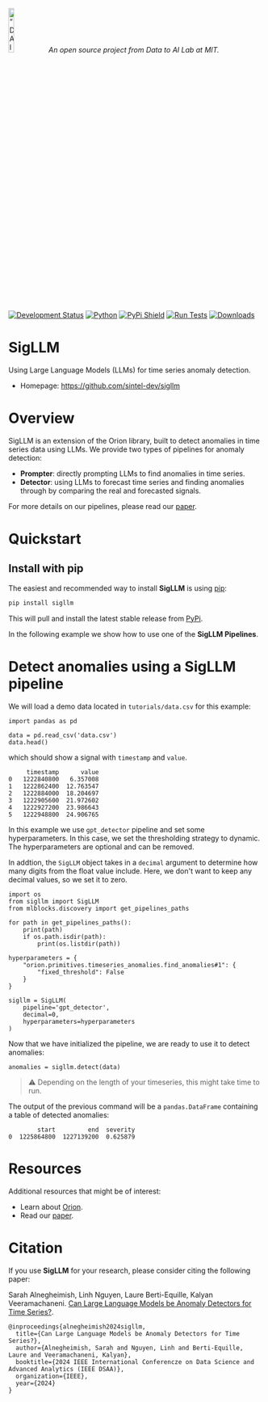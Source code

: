 <p align="left">
<img width=15% src="https://dai.lids.mit.edu/wp-content/uploads/2018/06/Logo_DAI_highres.png" alt=“DAI-Lab” />
<i>An open source project from Data to AI Lab at MIT.</i>
</p>

[![Development Status](https://img.shields.io/badge/Development%20Status-2%20--%20Pre--Alpha-yellow)](https://pypi.org/search/?c=Development+Status+%3A%3A+2+-+Pre-Alpha)
[![Python](https://img.shields.io/badge/Python-3.9%20%7C%203.10%20%7C%203.11-blue)](https://badge.fury.io/py/sigllm) 
[![PyPi Shield](https://img.shields.io/pypi/v/sigllm.svg)](https://pypi.python.org/pypi/sigllm)
[![Run Tests](https://github.com/sintel-dev/sigllm/actions/workflows/tests.yml/badge.svg)](https://github.com/sintel-dev/sigllm/actions/workflows/tests.yml)
[![Downloads](https://pepy.tech/badge/sigllm)](https://pepy.tech/project/sigllm)


# SigLLM

Using Large Language Models (LLMs) for time series anomaly detection.

<!-- - Documentation: https://sintel-dev.github.io/sigllm -->
- Homepage: https://github.com/sintel-dev/sigllm

# Overview

SigLLM is an extension of the Orion library, built to detect anomalies in time series data using LLMs.
We provide two types of pipelines for anomaly detection:
* **Prompter**: directly prompting LLMs to find anomalies in time series.
* **Detector**: using LLMs to forecast time series and finding anomalies through by comparing the real and forecasted signals.

For more details on our pipelines, please read our [paper](https://arxiv.org/pdf/2405.14755).

# Quickstart

## Install with pip

The easiest and recommended way to install **SigLLM** is using [pip](https://pip.pypa.io/en/stable/):

```bash
pip install sigllm
```
This will pull and install the latest stable release from [PyPi](https://pypi.org/).


In the following example we show how to use one of the **SigLLM Pipelines**.

# Detect anomalies using a SigLLM pipeline

We will load a demo data located in `tutorials/data.csv` for this example:

```python3
import pandas as pd

data = pd.read_csv('data.csv')
data.head()
```

which should show a signal with `timestamp` and `value`.
```
     timestamp      value
0   1222840800   6.357008
1   1222862400  12.763547
2   1222884000  18.204697
3   1222905600  21.972602
4   1222927200  23.986643
5   1222948800  24.906765
```

In this example we use `gpt_detector` pipeline and set some hyperparameters. In this case, we set the thresholding strategy to dynamic. The hyperparameters are optional and can be removed.

In addtion, the `SigLLM` object takes in a `decimal` argument to determine how many digits from the float value include. Here, we don't want to keep any decimal values, so we set it to zero.

```python3
import os
from sigllm import SigLLM
from mlblocks.discovery import get_pipelines_paths

for path in get_pipelines_paths():
    print(path)
    if os.path.isdir(path):
        print(os.listdir(path))

hyperparameters = {
    "orion.primitives.timeseries_anomalies.find_anomalies#1": {
        "fixed_threshold": False
    }
}

sigllm = SigLLM(
    pipeline='gpt_detector',
    decimal=0,
    hyperparameters=hyperparameters
)
```

Now that we have initialized the pipeline, we are ready to use it to detect anomalies:

```python3
anomalies = sigllm.detect(data)
```
> :warning: Depending on the length of your timeseries, this might take time to run.

The output of the previous command will be a ``pandas.DataFrame`` containing a table of detected anomalies:

```
        start         end  severity
0  1225864800  1227139200  0.625879
```

# Resources

Additional resources that might be of interest:
* Learn about [Orion](https://github.com/sintel-dev/Orion).
* Read our [paper](https://arxiv.org/pdf/2405.14755).


# Citation

If you use **SigLLM** for your research, please consider citing the following paper:

Sarah Alnegheimish, Linh Nguyen, Laure Berti-Equille, Kalyan Veeramachaneni. [Can Large Language Models be Anomaly Detectors for Time Series?](https://arxiv.org/pdf/2405.14755).

```
@inproceedings{alnegheimish2024sigllm,
  title={Can Large Language Models be Anomaly Detectors for Time Series?},
  author={Alnegheimish, Sarah and Nguyen, Linh and Berti-Equille, Laure and Veeramachaneni, Kalyan},
  booktitle={2024 IEEE International Conferencze on Data Science and Advanced Analytics (IEEE DSAA)},
  organization={IEEE},
  year={2024}
}
```
